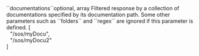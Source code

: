 <tr><td>``documentations``</td><td>optional, array</td>
<td>Filtered response by a collection of documentations specified by its documentation path.
Some other parameters such as ``folders`` and ``regex`` are ignored if this parameter is defined.</td>
<td> [
  <div style="padding-left:10px;">"/sos/myDocu",</div>
  <div style="padding-left:10px;">"/sos/myDocu2"</div>
  ]</td>
<td></td>
</tr>
